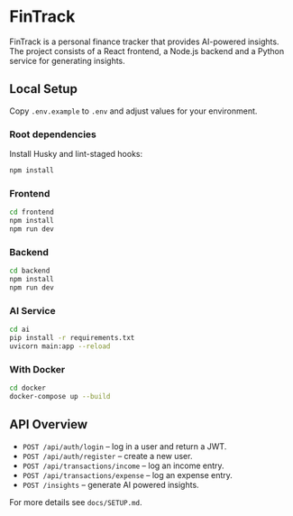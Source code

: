 # FinTrack

FinTrack is a personal finance tracker that provides AI-powered insights. The
project consists of a React frontend, a Node.js backend and a Python service
for generating insights.

## Local Setup
Copy `.env.example` to `.env` and adjust values for your environment.

### Root dependencies
Install Husky and lint-staged hooks:
```bash
npm install
```

### Frontend
```bash
cd frontend
npm install
npm run dev
```

### Backend
```bash
cd backend
npm install
npm run dev
```

### AI Service
```bash
cd ai
pip install -r requirements.txt
uvicorn main:app --reload
```

### With Docker
```bash
cd docker
docker-compose up --build
```

## API Overview
- `POST /api/auth/login` – log in a user and return a JWT.
- `POST /api/auth/register` – create a new user.
- `POST /api/transactions/income` – log an income entry.
- `POST /api/transactions/expense` – log an expense entry.
- `POST /insights` – generate AI powered insights.

For more details see `docs/SETUP.md`.

